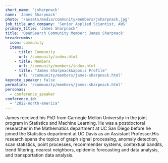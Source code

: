 ```yaml
---
short_name: 'jsharpnack'
name: 'James Sharpnack'
photo: '/assets/media/community/members/jsharpnack.jpg'
job_title_and_company: 'Senior Applied Scientist, AWS'
primary_title: 'James Sharpnack'
title: 'OpenSearch Community Member: James Sharpnack'
breadcrumbs:
  icon: community
  items:
    - title: Community
      url: /community/index.html
    - title: Members
      url: /community/members/index.html
    - title: "James Sharpnack&apos;s Profile"
      url: '/community/members/james-sharpnack.html'
keynote_speaker: false
permalink: '/community/members/james-sharpnack.html'
personas:
  - conference_speaker
conference_id:
  - "2022-north-america"
---
```

James received his PhD from Carnegie Mellon University in the joint program in Statistics and Machine Learning. He was a postdoctoral researcher in the Mathematics department at UC San Diego before he joined the Statistics department at UC Davis as an Assistant Professor.His research spans the topics of graph signal processing, anomaly detection, scan statistics, point processes, recommender systems, contextual bandits, trend filtering, nearest neighbors, epidemic forecasting and data analysis, and transportation data analysis.
